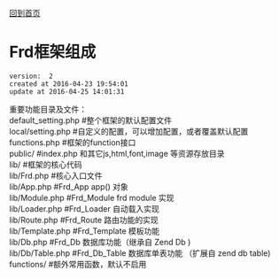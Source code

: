 [回到首页](/)

# Frd框架组成

    version:  2    
    created at 2016-04-23 19:54:01     
    update at 2016-04-25 14:01:31    



重要功能目录及文件：  
default_setting.php  #整个框架的默认配置文件  
local/setting.php  #自定义的配置，可以增加配置，或者覆盖默认配置  
functions.php  #框架的function接口   
public/   #index.php 和其它js,html,font,image 等资源存放目录  
lib/  #框架的核心代码  
lib/Frd.php  #核心入口文件  
lib/App.php  #Frd_App  app() 对象  
lib/Module.php  	#Frd_Module frd module 实现  
lib/Loader.php    #Frd_Loader 自动载入实现  
lib/Route.php	#Frd_Route 路由功能的实现  
lib/Template.php  #Frd_Template 模板功能  
lib/Db.php  #Frd_Db 数据库功能（继承自 Zend Db )  
lib/Db/Table.php #Frd_Db_Table 数据库单表功能 （扩展自 zend db table)  
functions/  #额外常用函数，默认不启用  
  


